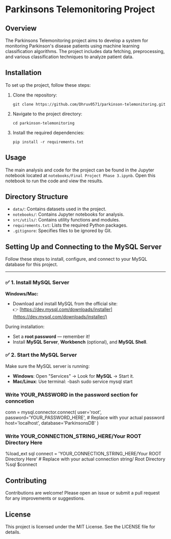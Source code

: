 # Parkinsons Telemonitoring Project

## Overview
The Parkinsons Telemonitoring project aims to develop a system for monitoring Parkinson's disease patients using machine learning classification algorithms. The project includes data fetching, preprocessing, and various classification techniques to analyze patient data.

## Installation
To set up the project, follow these steps:

1. Clone the repository:
   ```
   git clone https://github.com/Dhruv0571/parkinson-telemonitoring.git
   ```
2. Navigate to the project directory:
   ```
   cd parkinson-telemonitoring
   ```
3. Install the required dependencies:
   ```
   pip install -r requirements.txt
   ```

## Usage
The main analysis and code for the project can be found in the Jupyter notebook located at `notebooks/Final Project Phase 3.ipynb`. Open this notebook to run the code and view the results.

## Directory Structure
- `data/`: Contains datasets used in the project.
- `notebooks/`: Contains Jupyter notebooks for analysis.
- `src/utils/`: Contains utility functions and modules.
- `requirements.txt`: Lists the required Python packages.
- `.gitignore`: Specifies files to be ignored by Git.


## Setting Up and Connecting to the MySQL Server 
Follow these steps to install, configure, and connect to your MySQL database for this project.

---

### ✅ 1. Install MySQL Server

**Windows/Mac:**
- Download and install MySQL from the official site:  
  👉 [https://dev.mysql.com/downloads/installer](https://dev.mysql.com/downloads/installer/)

During installation:
- Set a **root password** — remember it!
- Install **MySQL Server**, **Workbench** (optional), and **MySQL Shell**.

### ✅ 2. Start the MySQL Server

Make sure the MySQL server is running:

- **Windows**: Open "Services" → Look for **MySQL** → Start it.
- **Mac/Linux**: Use terminal: 
-bash
sudo service mysql start

 ### Write YOUR_PASSWORD in the password section for conncetion 
 conn = mysql.connector.connect(
    user='root',
    password='YOUR_PASSWORD_HERE',  # Replace with your actual password
    host='localhost',
    database='ParkinsonsDB'
)
 ### Write YOUR_CONNECTION_STRING_HERE/Your ROOT Directory Here 
 %load_ext sql
connect = 'YOUR_CONNECTION_STRING_HERE/Your ROOT Directory Here'  # Replace with your actual connection string/ Root Directory
%sql $connect

## Contributing
Contributions are welcome! Please open an issue or submit a pull request for any improvements or suggestions.

## License
This project is licensed under the MIT License. See the LICENSE file for details.